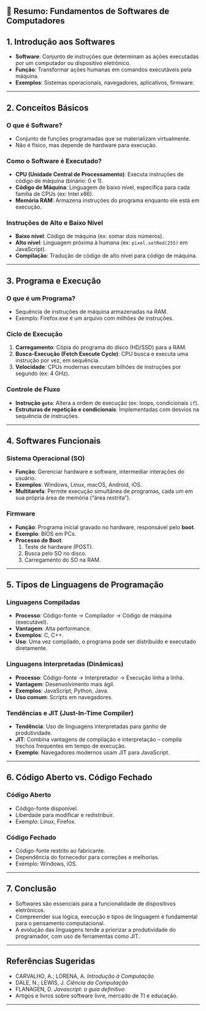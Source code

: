 ## 📘 Resumo: Fundamentos de Softwares de Computadores

## 1. Introdução aos Softwares
- **Software**: Conjunto de instruções que determinam as ações executadas por um computador ou dispositivo eletrônico.
- **Função**: Transformar ações humanas em comandos executáveis pela máquina.
- **Exemplos**: Sistemas operacionais, navegadores, aplicativos, firmware.

---

## 2. Conceitos Básicos

### O que é Software?
- Conjunto de funções programadas que se materializam virtualmente.
- Não é físico, mas depende de hardware para execução.

### Como o Software é Executado?
- **CPU (Unidade Central de Processamento)**: Executa instruções de código de máquina (binário: 0 e 1).
- **Código de Máquina**: Linguagem de baixo nível, específica para cada família de CPUs (ex: Intel x86).
- **Memória RAM**: Armazena instruções do programa enquanto ele está em execução.

### Instruções de Alto e Baixo Nível
- **Baixo nível**: Código de máquina (ex: somar dois números).
- **Alto nível**: Linguagem próxima à humana (ex: `pixel.setRed(255)` em JavaScript).
- **Compilação**: Tradução de código de alto nível para código de máquina.

---

## 3. Programa e Execução

### O que é um Programa?
- Sequência de instruções de máquina armazenadas na RAM.
- Exemplo: Firefox.exe é um arquivo com milhões de instruções.

### Ciclo de Execução
1. **Carregamento**: Cópia do programa do disco (HD/SSD) para a RAM.
2. **Busca-Execução (Fetch Execute Cycle)**: CPU busca e executa uma instrução por vez, em sequência.
3. **Velocidade**: CPUs modernas executam bilhões de instruções por segundo (ex: 4 GHz).

### Controle de Fluxo
- **Instrução `goto`**: Altera a ordem de execução (ex: loops, condicionais `if`).
- **Estruturas de repetição e condicionais**: Implementadas com desvios na sequência de instruções.

---

## 4. Softwares Funcionais

### Sistema Operacional (SO)
- **Função**: Gerenciar hardware e software, intermediar interações do usuário.
- **Exemplos**: Windows, Linux, macOS, Android, iOS.
- **Multitarefa**: Permite execução simultânea de programas, cada um em sua própria área de memória (“área restrita”).

### Firmware
- **Função**: Programa inicial gravado no hardware, responsável pelo **boot**.
- **Exemplo**: BIOS em PCs.
- **Processo de Boot**:
  1. Teste de hardware (POST).
  2. Busca pelo SO no disco.
  3. Carregamento do SO na RAM.

---

## 5. Tipos de Linguagens de Programação

### Linguagens Compiladas
- **Processo**: Código-fonte → Compilador → Código de máquina (executável).
- **Vantagem**: Alta performance.
- **Exemplos**: C, C++.
- **Uso**: Uma vez compilado, o programa pode ser distribuído e executado diretamente.

### Linguagens Interpretadas (Dinâmicas)
- **Processo**: Código-fonte → Interpretador → Execução linha a linha.
- **Vantagem**: Desenvolvimento mais ágil.
- **Exemplos**: JavaScript, Python, Java.
- **Uso comum**: Scripts em navegadores.

### Tendências e JIT (Just-In-Time Compiler)
- **Tendência**: Uso de linguagens interpretadas para ganho de produtividade.
- **JIT**: Combina vantagens de compilação e interpretação – compila trechos frequentes em tempo de execução.
- **Exemplo**: Navegadores modernos usam JIT para JavaScript.

---

## 6. Código Aberto vs. Código Fechado

### Código Aberto
- Código-fonte disponível.
- Liberdade para modificar e redistribuir.
- Exemplo: Linux, Firefox.

### Código Fechado
- Código-fonte restrito ao fabricante.
- Dependência do fornecedor para correções e melhorias.
- Exemplo: Windows, iOS.

---

## 7. Conclusão
- Softwares são essenciais para a funcionalidade de dispositivos eletrônicos.
- Compreender sua lógica, execução e tipos de linguagem é fundamental para o pensamento computacional.
- A evolução das linguagens tende a priorizar a produtividade do programador, com uso de ferramentas como JIT.

---

## Referências Sugeridas
- CARVALHO, A.; LORENA, A. *Introdução à Computação*
- DALE, N.; LEWIS, J. *Ciência da Computação*
- FLANAGEN, D. *Javascript: o guia definitivo*
- Artigos e livros sobre software livre, mercado de TI e educação.

---
